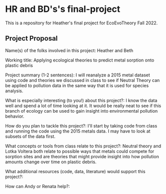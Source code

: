 # HR and BD's's final-project


This is a repository for Heather's final project for EcoEvoTheory Fall 2022.



## Project Proposal

Name(s) of the folks involved in this project: Heather and Beth

Working title: Applying ecological theories to predict metal sorption onto plastic debris

Project summary (1-2 sentences): I will reanalyze a 2015 metal dataset using code and theories we discussed in class to see if Neutral Theory can be applied to pollution data in the same way that it is used for species analysis.

What is especially interesting (to you!) about this project?: I know the data well and spend a lot of time looking at it. It would be really neat to see if this branch of ecology can be used to gain insight into environmental pollution behavior.

How do you plan to tackle this project?: I'll start by taking code from class and running the code using the 2015 metals data. I may have to look at subsets of the data first.

What concepts or tools from class relate to this project?: Neutral theory and Lotka Voltera both relate to possible ways that metals could compete for sorption sites and are theories that might provide insight into how pollution amounts change over time on plastic debris.

What additional resources (code, data, literature) would support this project?:

How can Andy or Renata help?:
